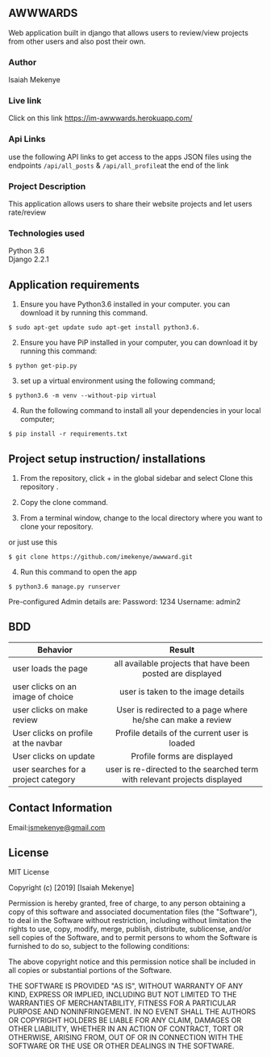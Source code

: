 ## AWWWARDS
Web application built in django that allows users to review/view projects from other users and also post their own.
### Author
Isaiah Mekenye
### Live link
Click on this link https://im-awwwards.herokuapp.com/
### Api Links
use the following API links to get access to the apps JSON files using the endpoints
<code>/api/all_posts</code>
&
<code>/api/all_profile</code>at the end of the link
### Project Description
This application allows users to share their website projects and let users rate/review
### Technologies used
Python 3.6<br>
Django 2.2.1
## Application requirements

1. Ensure you have Python3.6 installed in your computer. you can download it by running this command.

`$ sudo apt-get update sudo apt-get install python3.6.`

2. Ensure you have PiP installed in your computer, you can download it by running this command:

`$ python get-pip.py`

3. set up a virtual environment using the following command;

`$ python3.6 -m venv --without-pip virtual`

4. Run the following command to install all your dependencies in your local computer;

`$ pip install -r requirements.txt`

## Project setup instruction/ installations


1. From the repository, click + in the global sidebar and select Clone this repository .

2.  Copy the clone command.

3.  From a terminal window, change to the local directory where you want to clone your repository.

or just use this

`$ git clone https://github.com/imekenye/awwward.git`

4. Run this command to open the app

`$ python3.6 manage.py runserver`

Pre-configured Admin details are: Password: 1234 Username: admin2
## BDD

| Behavior        | Result |
| ------------- |:----:|
| user loads the page | all available projects that have been posted are displayed |
| user clicks on an image of choice | user is taken to the image details |
| user clicks on make review | User is redirected to a page where he/she can make a review|
| User clicks on profile at the navbar  | Profile details of the current user is loaded |
| User clicks on update  | Profile forms are displayed |
| user searches for a project category  | user is re-directed to the searched term with relevant projects displayed |




## Contact Information

Email:ismekenye@gmail.com



## License

MIT License

Copyright (c) [2019] [Isaiah Mekenye]

Permission is hereby granted, free of charge, to any person obtaining a copy
of this software and associated documentation files (the "Software"), to deal
in the Software without restriction, including without limitation the rights
to use, copy, modify, merge, publish, distribute, sublicense, and/or sell
copies of the Software, and to permit persons to whom the Software is
furnished to do so, subject to the following conditions:

The above copyright notice and this permission notice shall be included in all
copies or substantial portions of the Software.

THE SOFTWARE IS PROVIDED "AS IS", WITHOUT WARRANTY OF ANY KIND, EXPRESS OR
IMPLIED, INCLUDING BUT NOT LIMITED TO THE WARRANTIES OF MERCHANTABILITY,
FITNESS FOR A PARTICULAR PURPOSE AND NONINFRINGEMENT. IN NO EVENT SHALL THE
AUTHORS OR COPYRIGHT HOLDERS BE LIABLE FOR ANY CLAIM, DAMAGES OR OTHER
LIABILITY, WHETHER IN AN ACTION OF CONTRACT, TORT OR OTHERWISE, ARISING FROM,
OUT OF OR IN CONNECTION WITH THE SOFTWARE OR THE USE OR OTHER DEALINGS IN THE
SOFTWARE.